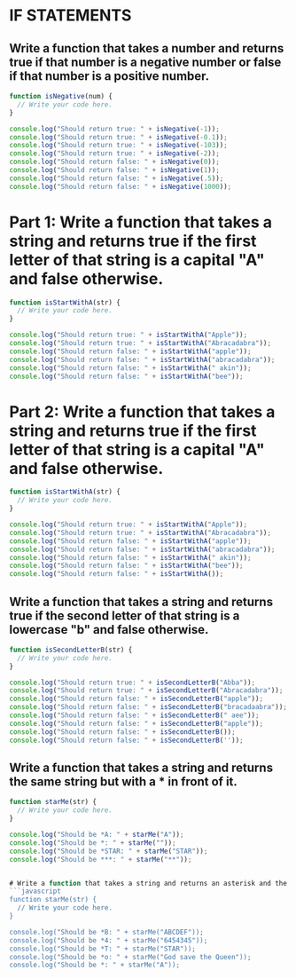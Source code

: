 # IF STATEMENTS

## Write a function that takes a number and returns true if that number is a negative number or false if that number is a positive number.

```javascript
function isNegative(num) {
  // Write your code here.
}

console.log("Should return true: " + isNegative(-1));
console.log("Should return true: " + isNegative(-0.1));
console.log("Should return true: " + isNegative(-103));
console.log("Should return true: " + isNegative(-2));
console.log("Should return false: " + isNegative(0));
console.log("Should return false: " + isNegative(1));
console.log("Should return false: " + isNegative(.5));
console.log("Should return false: " + isNegative(1000));
```

# Part 1: Write a function that takes a string and returns true if the first letter of that string is a capital "A" and false otherwise.
```javascript
function isStartWithA(str) {
  // Write your code here.
}

console.log("Should return true: " + isStartWithA("Apple"));
console.log("Should return true: " + isStartWithA("Abracadabra"));
console.log("Should return false: " + isStartWithA("apple"));
console.log("Should return false: " + isStartWithA("abracadabra"));
console.log("Should return false: " + isStartWithA(" akin"));
console.log("Should return false: " + isStartWithA("bee"));
```

# Part 2: Write a function that takes a string and returns true if the first letter of that string is a capital "A" and false otherwise.
```javascript
function isStartWithA(str) {
  // Write your code here.
}

console.log("Should return true: " + isStartWithA("Apple"));
console.log("Should return true: " + isStartWithA("Abracadabra"));
console.log("Should return false: " + isStartWithA("apple"));
console.log("Should return false: " + isStartWithA("abracadabra"));
console.log("Should return false: " + isStartWithA(" akin"));
console.log("Should return false: " + isStartWithA("bee"));
console.log("Should return false: " + isStartWithA());
```

## Write a function that takes a string and returns true if the second letter of that string is a lowercase "b" and false otherwise.
```javascript
function isSecondLetterB(str) {
  // Write your code here.
}

console.log("Should return true: " + isSecondLetterB("Abba"));
console.log("Should return true: " + isSecondLetterB("Abracadabra"));
console.log("Should return false: " + isSecondLetterB("apple"));
console.log("Should return false: " + isSecondLetterB("bracadaabra"));
console.log("Should return false: " + isSecondLetterB(" aee"));
console.log("Should return false: " + isSecondLetterB("apple"));
console.log("Should return false: " + isSecondLetterB());
console.log("Should return false: " + isSecondLetterB(''));
```

## Write a function that takes a string and returns the same string but with a * in front of it.
```javascript
function starMe(str) {
  // Write your code here.
}

console.log("Should be *A: " + starMe("A"));
console.log("Should be *: " + starMe(""));
console.log("Should be *STAR: " + starMe("STAR"));
console.log("Should be ***: " + starMe("**"));


# Write a function that takes a string and returns an asterisk and the 2nd character of that string. If the string is less than two characters long, then return an asterisk. If the string is null or undefined, also just return an asterisk.
```javascript
function starMe(str) {
  // Write your code here.
}

console.log("Should be *B: " + starMe("ABCDEF"));
console.log("Should be *4: " + starMe("6454345"));
console.log("Should be *T: " + starMe("STAR"));
console.log("Should be *o: " + starMe("God save the Queen"));
console.log("Should be *: " + starMe("A"));
```
